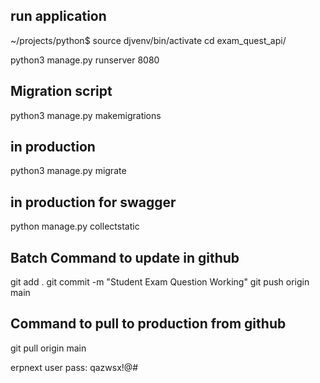 ## run application
~/projects/python$ source djvenv/bin/activate
cd exam_quest_api/

python3 manage.py runserver 8080

## Migration script ##
python3 manage.py makemigrations

## in production    ##
python3 manage.py migrate

## in production  for swagger  ##
python manage.py collectstatic

## Batch Command to update in github ##
git add .
git commit -m "Student Exam Question Working"
git push origin main

## Command to pull to production from github ##
git pull origin main

erpnext user pass: qazwsx!@#